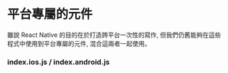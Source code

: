 # 平台專屬的元件
雖說 React Native 的目的在於打造跨平台一次性的寫作, 但我們仍舊能夠在這些程式中使用到平台專屬的元件, 混合這兩者一起使用。

### index.ios.js / index.android.js


